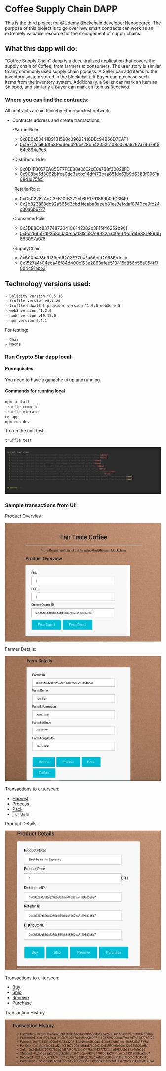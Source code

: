 # Coffee Supply Chain DAPP 
This is the third project for @Udemy Blockchain developer Nanodegree. The purpose of this
project is to go over how smart contracts can work as an extremely valuable resource
for the management of supply chains.

## What this dapp will do:
 "Coffee Supply Chain" dapp is a decentralized application that covers the supply chain
 of Coffee, from farmers to consumers. The user story is similar to any commonly used supply 
 chain process. A Seller can add items to the inventory system stored in the blockchain. 
 A Buyer can purchase such items from the inventory system. Additionally, a Seller can 
 mark an item as Shipped, and similarly a Buyer can mark an item as Received.  
   
### Where you can find the contracts:
All contracts are on Rinkeby Ethereum test network.

- Contracts address and create transactions:

   -FarmerRole:   
    - 0x8B0a50441B91B1590c39622416DEc94B56D7EAF1
    - [0xfe712c580df53fed4ec426be28b542053c108c069a6767a74679f564e894a3e5](https://rinkeby.etherscan.io/tx/0xfe712c580df53fed4ec426be28b542053c108c069a6767a74679f564e894a3e5)
   
   -DistributorRole:
    - 0x0D1FB057EA85DF7FEE88e06E2cE0a7B8f30028FD
    - [0x908be5d3062bffea0dc3acbc14df473baa851de63b9d6383f0961a08d1d75fc5](https://rinkeby.etherscan.io/tx/0x908be5d3062bffea0dc3acbc14df473baa851de63b9d6383f0961a08d1d75fc5)
   
   -RetailerRole:
    -  0xC502282AdC3FB10fB272cb8fF1791869b0dC3B49
    - [0x2b823868dc92a565d3cbd1dcaba8aeeb81ee7efcdaf8749ce9fc24c30a6b9777](https://rinkeby.etherscan.io/tx/0x2b823868dc92a565d3cbd1dcaba8aeeb81ee7efcdaf8749ce9fc24c30a6b9777)
   
   -ConsumerRole:
    - 0x3DE8Cd83774872041C8142082b3F15f46252b901
    - [0x9c2945f7d9358dda0e1aa138c587e9922aa40e679d514e331e894b683097a076](https://rinkeby.etherscan.io/tx/0x9c2945f7d9358dda0e1aa138c587e9922aa40e679d514e331e894b683097a076)
   
   -SupplyChain:
    - 0xB90b438b5133eA5202E77b42a66cfd2953Eb1edb
    - [0x1527a4b04eca48f84d400c163e2863afee513415d856b55a054ff70b4491abb3](https://rinkeby.etherscan.io/tx/0x1527a4b04eca48f84d400c163e2863afee513415d856b55a054ff70b4491abb3)

## Technology versions used:
    - Solidity version ^0.5.16
    - Truffle version v5.1.20
    - truffle-hdwallet-provider version ^1.0.0-web3one.5
    - web3 version ^1.2.6
    - node version v10.15.0
    - npm version 6.4.1

For testing:

    - Chai
    - Mocha
        
### Run Crypto Star dapp local:

#### Prerequisites
You need to have a ganache ui up and running

#### Commands for running local
```
npm install
truffle compile
truffle migrate
cd app
npm run dev
```
To run the unit test:

```
truffle test
```
![TESTS](img/TestsPS.PNG?raw=true)

### Sample transactions from UI:
Product Overview:

   ![FarmerUI](img/ProductOverview.PNG?raw=true)

Farmer Details:

   ![FarmerUI](img/FarmerUI.PNG?raw=true)

Transactions to ehterscan:
 - [Harvest](https://rinkeby.etherscan.io/tx/0x20dff47ea47336f5f6d1b48dad6886bcd4647a2ad81016b7cd557c300d7a80ba)
 - [Process](https://rinkeby.etherscan.io/tx/0x41597493f1c60b7102d7add40be3e9271112d25d7900aa39ca5d7457d77b5f27)
 - [Pack](https://rinkeby.etherscan.io/tx/0xd931481d29bd9835a3295f18847fded690acb100e6a2d61aeac8c5635d3579a8)
 - [For Sale](https://rinkeby.etherscan.io/tx/0x1eb0a2e083cd2b7f3167804d1d3aaf7604e3d0ef8990e0c96ae12e985502adb1)

Product Details

![ProductUI](img/ProductUI.PNG?raw=true)

Transactions to ehterscan:
 - [Buy](https://rinkeby.etherscan.io/tx/0x3dbd70759787b52d1df7d404b3e66947b6041277f23a3ad9f3d2b377a46fe586)
 - [Ship](https://rinkeby.etherscan.io/tx/0x521b38a22bf7d6b395303f41c563e92484790561a2004ce7c2d1219e8f6a3384)
 - [Receive](https://rinkeby.etherscan.io/tx/0x14c5647fd740f0f4223075a8dfa8b762d7ab0cab96a375ff37f8cc5cf1c95915)
 - [Purchase](https://rinkeby.etherscan.io/tx/0x62f899532f815fdc61975526b35a2983b59118a92c130e728230693049d5e82e)
 
Transaction History

![TransactionHistory](img/TransactionHistory.PNG?raw=true)

